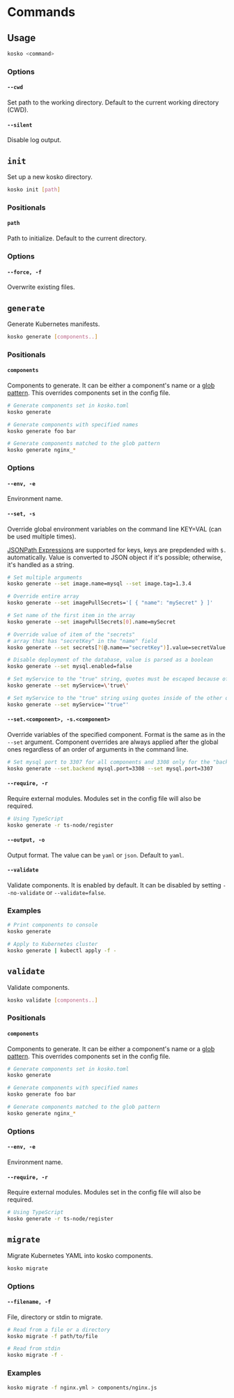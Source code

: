 # Commands

## Usage

```sh
kosko <command>
```

### Options

#### `--cwd`

Set path to the working directory. Default to the current working directory (CWD).

#### `--silent`

Disable log output.

## `init`

Set up a new kosko directory.

```sh
kosko init [path]
```

### Positionals

#### `path`

Path to initialize. Default to the current directory.

### Options

#### `--force, -f`

Overwrite existing files.

## `generate`

Generate Kubernetes manifests.

```sh
kosko generate [components..]
```

### Positionals

#### `components`

Components to generate. It can be either a component's name or a [glob pattern](<https://en.wikipedia.org/wiki/Glob_(programming)>). This overrides components set in the config file.

```sh
# Generate components set in kosko.toml
kosko generate

# Generate components with specified names
kosko generate foo bar

# Generate components matched to the glob pattern
kosko generate nginx_*
```

### Options

#### `--env, -e`

Environment name.

#### `--set, -s`

Override global environment variables on the command line KEY=VAL (can be used multiple times).

[JSONPath Expressions](https://www.npmjs.com/package/jsonpath) are supported for keys, keys are prepdended with `$.` automatically.
Value is converted to JSON object if it's possible; otherwise, it's handled as a string.

```sh
# Set multiple arguments
kosko generate --set image.name=mysql --set image.tag=1.3.4

# Override entire array
kosko generate --set imagePullSecrets='[ { "name": "mySecret" } ]' 

# Set name of the first item in the array
kosko generate --set imagePullSecrets[0].name=mySecret 

# Override value of item of the "secrets"
# array that has "secretKey" in the "name" field
kosko generate --set secrets[?(@.name=="secretKey")].value=secretValue

# Disable deployment of the database, value is parsed as a boolean
kosko generate --set mysql.enabled=false

# Set myService to the "true" string, quotes must be escaped because of shell
kosko generate --set myService=\'true\'

# Set myService to the "true" string using quotes inside of the other quots
kosko generate --set myService='"true"'
```

#### `--set.<component>, -s.<component>`

Override variables of the specified component. Format is the same as in the `--set` argument. Component overrides are always applied after the global ones regardless of an order of arguments in the command line.

```sh
# Set mysql port to 3307 for all components and 3308 only for the "backend" component
kosko generate --set.backend mysql.port=3308 --set mysql.port=3307
```

#### `--require, -r`

Require external modules. Modules set in the config file will also be required.

```sh
# Using TypeScript
kosko generate -r ts-node/register
```

#### `--output, -o`

Output format. The value can be `yaml` or `json`. Default to `yaml`.

#### `--validate`

Validate components. It is enabled by default. It can be disabled by setting `--no-validate` or `--validate=false`.

### Examples

```sh
# Print components to console
kosko generate

# Apply to Kubernetes cluster
kosko generate | kubectl apply -f -
```

## `validate`

Validate components.

```sh
kosko validate [components..]
```

### Positionals

#### `components`

Components to generate. It can be either a component's name or a [glob pattern](<https://en.wikipedia.org/wiki/Glob_(programming)>). This overrides components set in the config file.

```sh
# Generate components set in kosko.toml
kosko generate

# Generate components with specified names
kosko generate foo bar

# Generate components matched to the glob pattern
kosko generate nginx_*
```

### Options

#### `--env, -e`

Environment name.

#### `--require, -r`

Require external modules. Modules set in the config file will also be required.

```sh
# Using TypeScript
kosko generate -r ts-node/register
```

## `migrate`

Migrate Kubernetes YAML into kosko components.

```sh
kosko migrate
```

### Options

#### `--filename, -f`

File, directory or stdin to migrate.

```sh
# Read from a file or a directory
kosko migrate -f path/to/file

# Read from stdin
kosko migrate -f -
```

### Examples

```sh
kosko migrate -f nginx.yml > components/nginx.js
```
